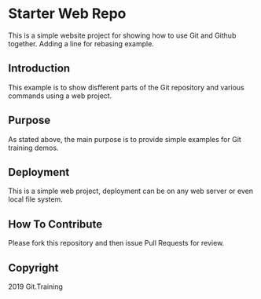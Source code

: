 # Starter Web Repo

This is a simple website project for showing how to use Git and Github together.
Adding a line for rebasing example.
## Introduction

This example is to show disfferent parts of the Git repository and various commands using a web project.

## Purpose

As stated above, the main purpose is to provide simple examples for Git training demos.

## Deployment

This is a simple web project, deployment can be on any web server or even local file system.

## How To Contribute

Please fork this repository and then issue Pull Requests for review.

## Copyright

2019 Git.Training

